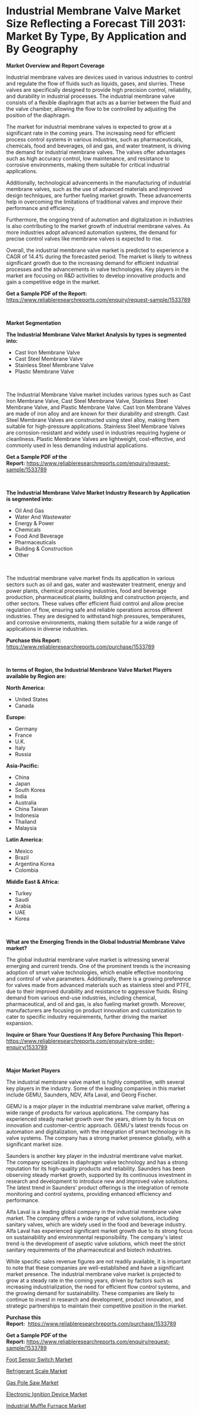 <p><h1>Industrial Membrane Valve Market Size Reflecting a Forecast Till 2031: Market By Type, By Application and By Geography</h1></p><p><strong>Market Overview and Report Coverage</strong></p>
<p><p>Industrial membrane valves are devices used in various industries to control and regulate the flow of fluids such as liquids, gases, and slurries. These valves are specifically designed to provide high precision control, reliability, and durability in industrial processes. The industrial membrane valve consists of a flexible diaphragm that acts as a barrier between the fluid and the valve chamber, allowing the flow to be controlled by adjusting the position of the diaphragm.</p><p>The market for industrial membrane valves is expected to grow at a significant rate in the coming years. The increasing need for efficient process control systems in various industries, such as pharmaceuticals, chemicals, food and beverages, oil and gas, and water treatment, is driving the demand for industrial membrane valves. The valves offer advantages such as high accuracy control, low maintenance, and resistance to corrosive environments, making them suitable for critical industrial applications.</p><p>Additionally, technological advancements in the manufacturing of industrial membrane valves, such as the use of advanced materials and improved design techniques, are further fueling market growth. These advancements help in overcoming the limitations of traditional valves and improve their performance and efficiency.</p><p>Furthermore, the ongoing trend of automation and digitalization in industries is also contributing to the market growth of industrial membrane valves. As more industries adopt advanced automation systems, the demand for precise control valves like membrane valves is expected to rise.</p><p>Overall, the industrial membrane valve market is predicted to experience a CAGR of 14.4% during the forecasted period. The market is likely to witness significant growth due to the increasing demand for efficient industrial processes and the advancements in valve technologies. Key players in the market are focusing on R&D activities to develop innovative products and gain a competitive edge in the market.</p></p>
<p><strong>Get a Sample PDF of the Report:</strong> <a href="https://www.reliableresearchreports.com/enquiry/request-sample/1533789">https://www.reliableresearchreports.com/enquiry/request-sample/1533789</a></p>
<p>&nbsp;</p>
<p><strong>Market Segmentation</strong></p>
<p><strong>The Industrial Membrane Valve Market Analysis by types is segmented into:</strong></p>
<p><ul><li>Cast Iron Membrane Valve</li><li>Cast Steel Membrane Valve</li><li>Stainless Steel Membrane Valve</li><li>Plastic Membrane Valve</li></ul></p>
<p>&nbsp;</p>
<p><p>The Industrial Membrane Valve market includes various types such as Cast Iron Membrane Valve, Cast Steel Membrane Valve, Stainless Steel Membrane Valve, and Plastic Membrane Valve. Cast Iron Membrane Valves are made of iron alloy and are known for their durability and strength. Cast Steel Membrane Valves are constructed using steel alloy, making them suitable for high-pressure applications. Stainless Steel Membrane Valves are corrosion-resistant and widely used in industries requiring hygiene or cleanliness. Plastic Membrane Valves are lightweight, cost-effective, and commonly used in less demanding industrial applications.</p></p>
<p><strong>Get a Sample PDF of the Report:</strong>&nbsp;<a href="https://www.reliableresearchreports.com/enquiry/request-sample/1533789">https://www.reliableresearchreports.com/enquiry/request-sample/1533789</a></p>
<p>&nbsp;</p>
<p><strong>The Industrial Membrane Valve Market Industry Research by Application is segmented into:</strong></p>
<p><ul><li>Oil And Gas</li><li>Water And Wastewater</li><li>Energy & Power</li><li>Chemicals</li><li>Food And Beverage</li><li>Pharmaceuticals</li><li>Building & Construction</li><li>Other</li></ul></p>
<p>&nbsp;</p>
<p><p>The industrial membrane valve market finds its application in various sectors such as oil and gas, water and wastewater treatment, energy and power plants, chemical processing industries, food and beverage production, pharmaceutical plants, building and construction projects, and other sectors. These valves offer efficient fluid control and allow precise regulation of flow, ensuring safe and reliable operations across different industries. They are designed to withstand high pressures, temperatures, and corrosive environments, making them suitable for a wide range of applications in diverse industries.</p></p>
<p><strong>Purchase this Report:</strong>&nbsp; <a href="https://www.reliableresearchreports.com/purchase/1533789">https://www.reliableresearchreports.com/purchase/1533789</a></p>
<p>&nbsp;</p>
<p><strong>In terms of Region, the Industrial Membrane Valve Market Players available by Region are:</strong></p>
<p>
    <p> <strong> North America: </strong>
        <ul>
            <li>United States</li>
            <li>Canada</li>
        </ul>
        </p> 
    <p> <strong> Europe: </strong>
        <ul>
            <li>Germany</li>
            <li>France</li>
            <li>U.K.</li>
            <li>Italy</li>
            <li>Russia</li>
        </ul>
        </p> 
    <p> <strong> Asia-Pacific: </strong>
        <ul>
            <li>China</li>
            <li>Japan</li>
            <li>South Korea</li>
            <li>India</li>
            <li>Australia</li>
            <li>China Taiwan</li>
            <li>Indonesia</li>
            <li>Thailand</li>
            <li>Malaysia</li>
        </ul>
        </p> 
    <p> <strong> Latin America: </strong>
        <ul>
            <li>Mexico</li>
            <li>Brazil</li>
            <li>Argentina Korea</li>
            <li>Colombia</li>
        </ul>
        </p> 
    <p> <strong> Middle East & Africa: </strong>
        <ul>
            <li>Turkey</li>
            <li>Saudi</li>
            <li>Arabia</li>
            <li>UAE</li>
            <li>Korea</li>
        </ul>
    </p>
    </p>
<p>&nbsp;</p>
<p><strong>What are the Emerging Trends in the Global Industrial Membrane Valve market?</strong></p>
<p><p>The global industrial membrane valve market is witnessing several emerging and current trends. One of the prominent trends is the increasing adoption of smart valve technologies, which enable effective monitoring and control of valve parameters. Additionally, there is a growing preference for valves made from advanced materials such as stainless steel and PTFE, due to their improved durability and resistance to aggressive fluids. Rising demand from various end-use industries, including chemical, pharmaceutical, and oil and gas, is also fueling market growth. Moreover, manufacturers are focusing on product innovation and customization to cater to specific industry requirements, further driving the market expansion.</p></p>
<p><strong>Inquire or Share Your Questions If Any Before Purchasing This Report</strong>- <a href="https://www.reliableresearchreports.com/enquiry/pre-order-enquiry/1533789">https://www.reliableresearchreports.com/enquiry/pre-order-enquiry/1533789</a></p>
<p>&nbsp;</p>
<p><strong>Major Market Players</strong></p>
<p><p>The industrial membrane valve market is highly competitive, with several key players in the industry. Some of the leading companies in this market include GEMU, Saunders, NDV, Alfa Laval, and Georg Fischer. </p><p>GEMU is a major player in the industrial membrane valve market, offering a wide range of products for various applications. The company has experienced steady market growth over the years, driven by its focus on innovation and customer-centric approach. GEMU's latest trends focus on automation and digitalization, with the integration of smart technology in its valve systems. The company has a strong market presence globally, with a significant market size.</p><p>Saunders is another key player in the industrial membrane valve market. The company specializes in diaphragm valve technology and has a strong reputation for its high-quality products and reliability. Saunders has been observing steady market growth, supported by its continuous investment in research and development to introduce new and improved valve solutions. The latest trend in Saunders' product offerings is the integration of remote monitoring and control systems, providing enhanced efficiency and performance. </p><p>Alfa Laval is a leading global company in the industrial membrane valve market. The company offers a wide range of valve solutions, including sanitary valves, which are widely used in the food and beverage industry. Alfa Laval has experienced significant market growth due to its strong focus on sustainability and environmental responsibility. The company's latest trend is the development of aseptic valve solutions, which meet the strict sanitary requirements of the pharmaceutical and biotech industries.</p><p>While specific sales revenue figures are not readily available, it is important to note that these companies are well-established and have a significant market presence. The industrial membrane valve market is projected to grow at a steady rate in the coming years, driven by factors such as increasing industrialization, the need for efficient flow control systems, and the growing demand for sustainability. These companies are likely to continue to invest in research and development, product innovation, and strategic partnerships to maintain their competitive position in the market.</p></p>
<p><strong>Purchase this Report:</strong>&nbsp;&nbsp;<a href="https://www.reliableresearchreports.com/purchase/1533789">https://www.reliableresearchreports.com/purchase/1533789</a></p>
<p></p>
<p><strong>Get a Sample PDF of the Report:</strong>&nbsp;<a href="https://www.reliableresearchreports.com/enquiry/request-sample/1533789">https://www.reliableresearchreports.com/enquiry/request-sample/1533789</a></p>
<p><p><a href="https://github.com/abbypearson7765/Market-Research-Report-List-2/blob/main/foot-sensor-switch-market.md">Foot Sensor Switch Market</a></p><p><a href="https://github.com/grishafomin4852/Market-Research-Report-List-2/blob/main/refrigerant-scale-market.md">Refrigerant Scale Market</a></p><p><a href="https://github.com/dziulagalemab/Market-Research-Report-List-2/blob/main/gas-pole-saw-market.md">Gas Pole Saw Market</a></p><p><a href="https://github.com/ruslanpoljakovrd177/Market-Research-Report-List-2/blob/main/electronic-ignition-device-market.md">Electronic Ignition Device Market</a></p><p><a href="https://github.com/jonneygiverf/Market-Research-Report-List-2/blob/main/industrial-muffle-furnace-market.md">Industrial Muffle Furnace Market</a></p></p>